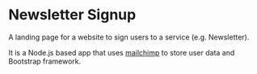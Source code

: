 # Newsletter Signup

A landing page for a website to sign users to a service (e.g. Newsletter).

It is a Node.js based app that uses [mailchimp](https://mailchimp.com) to store user data and Bootstrap framework.
